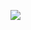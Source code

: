 <img src="https://github.com/zephyr2201/auth_test/workflows/Test-Auth/badge.svg?branch=master"><br>
